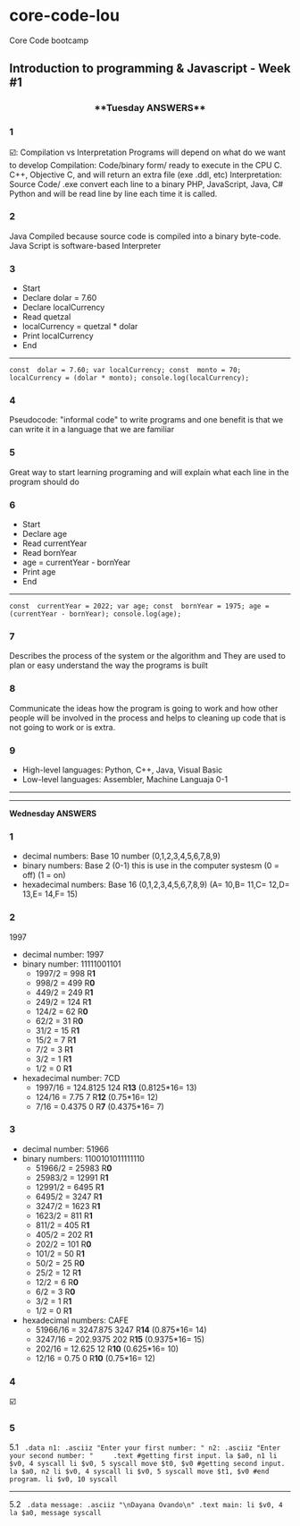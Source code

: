 # core-code-lou
Core Code bootcamp
## Introduction to programming & Javascript - Week #1
<h3 align="center"> **Tuesday ANSWERS**   </h3>

### 1
☑️: Compilation vs Interpretation 
Programs will depend on what do we want to develop
Compilation: Code/binary form/ ready to execute in the CPU  C. C++, Objective C, and will return an extra file (exe .ddl, etc)
Interpretation: Source Code/ .exe convert each line to a binary  PHP, JavaScript, Java, C# Python and will be read line by line each time it is called. 
### 2
Java Compiled because source code is compiled into a binary byte-code.
Java Script is software-based Interpreter
### 3
- Start
- Declare dolar = 7.60
- Declare localCurrency
- Read quetzal
- localCurrency = quetzal * dolar
- Print localCurrency
- End
------------------------------------------------------------------------------------------------
`const  dolar = 7.60;
var localCurrency;
const  monto = 70;
localCurrency = (dolar * monto);
console.log(localCurrency);`
### 4
Pseudocode: "informal code" to write programs and one benefit is that we can write it in a language that we are familiar
### 5
Great way to start learning programing and will explain what each line in the program should do
### 6
- Start
- Declare age
- Read currentYear
- Read bornYear
- age = currentYear - bornYear
- Print age
- End
---------------------------------------------------------------------------------------------------------------------
`const  currentYear = 2022;
var age;
const  bornYear = 1975;
age = (currentYear - bornYear);
console.log(age);`
### 7
Describes the process of the system or the algorithm and They are used to plan or easy understand the way the programs is built 
### 8
Communicate the ideas how the program is going to work and how other people will be involved in the process and helps to cleaning up code that is not going to work or is extra.
### 9
- High-level languages: Python, C++, Java, Visual Basic
- Low-level languages: Assembler, Machine Languaja 0-1
------------------------------------------------------------------------------------------------------------------------------------------------------------
------------------------------------------------------------------------------------------------------------------------------------------------------------
**Wednesday ANSWERS**
### 1
- decimal numbers: Base 10 number (0,1,2,3,4,5,6,7,8,9)
- binary numbers: Base 2 (0-1) this is use in the computer systesm (0 = off) (1 = on)
- hexadecimal numbers: Base 16 (0,1,2,3,4,5,6,7,8,9) (A= 10,B= 11,C= 12,D= 13,E= 14,F= 15)
### 2
1997
- decimal number: 1997
- binary number:  11111001101
  - 1997/2 = 998  R**1**
  - 998/2 = 499   R**0**
  - 449/2 = 249   R**1**
  - 249/2 = 124   R**1**
  - 124/2 = 62    R**0**
  - 62/2 = 31     R**0**
  - 31/2 = 15     R**1**
  - 15/2 = 7      R**1**
  - 7/2 = 3       R**1**
  - 3/2 = 1       R**1**
  - 1/2 = 0       R**1**
- hexadecimal number: 7CD
  - 1997/16 = 124.8125  124 R**13**   (0.8125*16= 13)
  - 124/16 = 7.75         7 R**12**   (0.75*16= 12)
  - 7/16 = 0.4375         0 R**7**    (0.4375*16= 7)
### 3
- decimal number: 51966
- binary numbers:  1100101011111110
  - 51966/2 = 25983  R**0**
  - 25983/2 = 12991  R**1**
  - 12991/2 = 6495   R**1**
  - 6495/2 = 3247    R**1**
  - 3247/2 = 1623    R**1**
  - 1623/2 = 811     R**1**
  - 811/2 = 405      R**1**
  - 405/2 = 202      R**1**
  - 202/2 = 101      R**0**
  - 101/2 = 50       R**1**
  - 50/2 = 25        R**0**
  - 25/2 = 12        R**1**
  - 12/2 = 6         R**0**
  - 6/2 = 3          R**0**
  - 3/2 = 1          R**1**
  - 1/2 = 0          R**1**
- hexadecimal numbers: CAFE
  - 51966/16 = 3247.875  3247 R**14**   (0.875*16= 14)
  - 3247/16 = 202.9375   202  R**15**   (0.9375*16= 15)
  - 202/16 = 12.625      12   R**10**   (0.625*16= 10)
  - 12/16 = 0.75         0    R**10**   (0.75*16= 12)
### 4
☑️
### 5
5.1 
` .data
    n1: .asciiz "Enter your first number: "
    n2: .asciiz "Enter your second number: "    
.text
    #getting first input.
    la $a0, n1
    li $v0, 4
    syscall
    li $v0, 5
    syscall
    move $t0, $v0
    #getting second input.
    la $a0, n2
    li $v0, 4
    syscall
    li $v0, 5
    syscall
    move $t1, $v0
    #end program.
    li $v0, 10
    syscall`
    
------------------------------------------------------------------------------------------------------------------------------------------------------------

5.2 
` .data
    message: .asciiz "\nDayana Ovando\n"
  .text
    main:
      li $v0, 4
      la $a0, message
      syscall`
